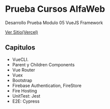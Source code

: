 
# **Prueba Cursos AlfaWeb**
Desarrollo Prueba Modulo 05 VueJS Framework

[Ver Sitio(Vercel)](https://pruebafirebasevuedesafiolatam.web.app/ingresar)

## **Capitulos**
* VueCLI.
* Parent y Children Components
* Vue Router
* Vuex
* Bootstrap
* Firebase Authentication, FireStore
* Fire Hosting
* UnitTest: Jest
* E2E: Cypress
